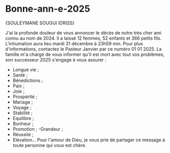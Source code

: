 # Bonne-ann-e-2025

{SOULEYMANE SOUGUI IDRISS}

J'ai la profonde douleur de vous annoncer le décès de notre très cher ami connu au nom de 2024.  Il a laissé 12 femmes, 52 enfants et 366 petits fils. L'inhumation aura lieu mardi 31 décembre à 23h59 min. Pour plus d'informations, contactez le Pasteur Janvier par ce numéro 01 01 2025. La famille m'a chargé de vous informer qu'il est mort avec tout vos problèmes, son successeur 2025 s'engage à vous assurer :
 - Longue vie ;
 - Santé ; 
 - Bénédictions ;
 - Paix ;
 - Joie ;
 - Prospérité ;
 - Mariage ;
 - Voyage ;     
 - Stabilité ;
 -  Equilibre ;
 - Bonheur ;
 - Promotion ;     -Grandeur ;
- Réussite ;
- Elévation... 
Pour l'amour de Dieu,  je vous prie de partager ce message à toute personne qui vous est chère.
